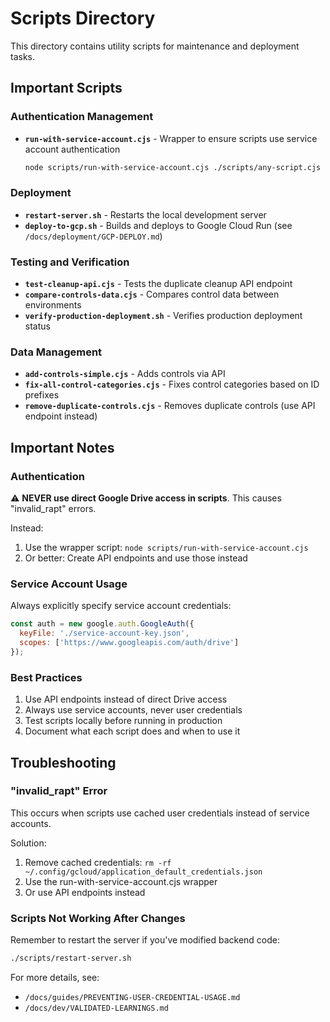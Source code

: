 # Scripts Directory

This directory contains utility scripts for maintenance and deployment tasks.

## Important Scripts

### Authentication Management
- **`run-with-service-account.cjs`** - Wrapper to ensure scripts use service account authentication
  ```bash
  node scripts/run-with-service-account.cjs ./scripts/any-script.cjs
  ```

### Deployment
- **`restart-server.sh`** - Restarts the local development server
- **`deploy-to-gcp.sh`** - Builds and deploys to Google Cloud Run (see `/docs/deployment/GCP-DEPLOY.md`)

### Testing and Verification
- **`test-cleanup-api.cjs`** - Tests the duplicate cleanup API endpoint
- **`compare-controls-data.cjs`** - Compares control data between environments
- **`verify-production-deployment.sh`** - Verifies production deployment status

### Data Management
- **`add-controls-simple.cjs`** - Adds controls via API
- **`fix-all-control-categories.cjs`** - Fixes control categories based on ID prefixes
- **`remove-duplicate-controls.cjs`** - Removes duplicate controls (use API endpoint instead)

## Important Notes

### Authentication
⚠️ **NEVER use direct Google Drive access in scripts**. This causes "invalid_rapt" errors.

Instead:
1. Use the wrapper script: `node scripts/run-with-service-account.cjs`
2. Or better: Create API endpoints and use those instead

### Service Account Usage
Always explicitly specify service account credentials:
```javascript
const auth = new google.auth.GoogleAuth({
  keyFile: './service-account-key.json',
  scopes: ['https://www.googleapis.com/auth/drive']
});
```

### Best Practices
1. Use API endpoints instead of direct Drive access
2. Always use service accounts, never user credentials
3. Test scripts locally before running in production
4. Document what each script does and when to use it

## Troubleshooting

### "invalid_rapt" Error
This occurs when scripts use cached user credentials instead of service accounts.

Solution:
1. Remove cached credentials: `rm -rf ~/.config/gcloud/application_default_credentials.json`
2. Use the run-with-service-account.cjs wrapper
3. Or use API endpoints instead

### Scripts Not Working After Changes
Remember to restart the server if you've modified backend code:
```bash
./scripts/restart-server.sh
```

For more details, see:
- `/docs/guides/PREVENTING-USER-CREDENTIAL-USAGE.md`
- `/docs/dev/VALIDATED-LEARNINGS.md`
